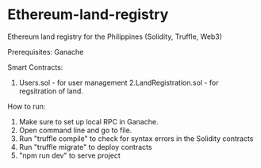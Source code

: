 # Ethereum-land-registry
Ethereum land registry for the Philippines (Solidity, Truffle, Web3) 

Prerequisites:
Ganache

Smart Contracts:
1. Users.sol - for user management
2.LandRegistration.sol - for regsitration of land.

How to run:
1. Make sure to set up local RPC in Ganache.
2. Open command line and go to file.
3. Run "truffle compile" to check for syntax errors in the Solidity contracts
4. Run "truffle migrate" to deploy contracts
5. "npm run dev" to serve project


